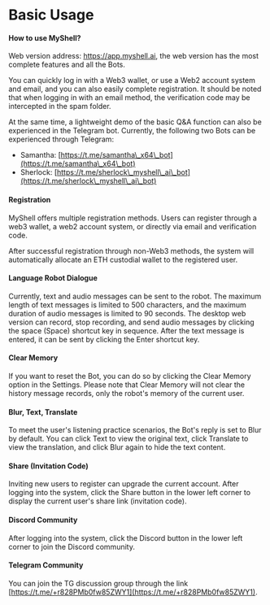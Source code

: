 # Basic Usage

#### How to use MyShell?

Web version address: https://app.myshell.ai, the web version has the most complete features and all the Bots.

You can quickly log in with a Web3 wallet, or use a Web2 account system and email, and you can also easily complete registration. It should be noted that when logging in with an email method, the verification code may be intercepted in the spam folder.

At the same time, a lightweight demo of the basic Q&A function can also be experienced in the Telegram bot. Currently, the following two Bots can be experienced through Telegram:

* Samantha: [https://t.me/samantha\_x64\_bot](https://t.me/samantha\_x64\_bot)
* Sherlock: [https://t.me/sherlock\_myshell\_ai\_bot](https://t.me/sherlock\_myshell\_ai\_bot)

#### Registration

MyShell offers multiple registration methods. Users can register through a web3 wallet, a web2 account system, or directly via email and verification code.

After successful registration through non-Web3 methods, the system will automatically allocate an ETH custodial wallet to the registered user.

#### Language Robot Dialogue

Currently, text and audio messages can be sent to the robot. The maximum length of text messages is limited to 500 characters, and the maximum duration of audio messages is limited to 90 seconds. The desktop web version can record, stop recording, and send audio messages by clicking the space (Space) shortcut key in sequence. After the text message is entered, it can be sent by clicking the Enter shortcut key.

#### Clear Memory

If you want to reset the Bot, you can do so by clicking the Clear Memory option in the Settings. Please note that Clear Memory will not clear the history message records, only the robot's memory of the current user.

#### Blur, Text, Translate

To meet the user's listening practice scenarios, the Bot's reply is set to Blur by default. You can click Text to view the original text, click Translate to view the translation, and click Blur again to hide the text content.

#### Share (Invitation Code)

Inviting new users to register can upgrade the current account. After logging into the system, click the Share button in the lower left corner to display the current user's share link (invitation code).

#### Discord Community

After logging into the system, click the Discord button in the lower left corner to join the Discord community.

#### Telegram Community

You can join the TG discussion group through the link [https://t.me/+r828PMb0fw85ZWY1](https://t.me/+r828PMb0fw85ZWY1).